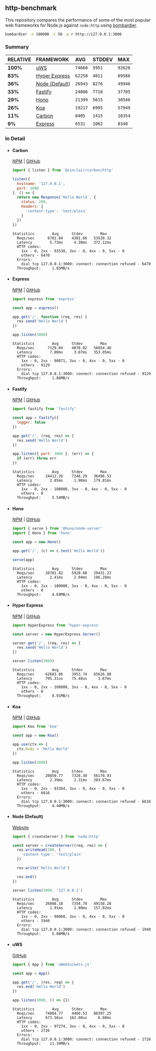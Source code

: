 ## http-benchmark

This repository compares the performance of some of the most popular web frameworks for Node.js against `node:http` using [bombardier](https://github.com/codesenberg/bombardier).

```bash
bombardier -n 100000 -c 50 -p r http://127.0.0.1:3000
```

### Summary

| RELATIVE | FRAMEWORK | AVG | STDDEV | MAX |
| :--- | :--- | :--- | :--- | :--- |
| **100%** | [uWS](#uws) | `74660` | `5951` | `92626` |
| **83%** | [Hyper Express](#hyper-express) | `62258` | `4011` | `69586` |
| **36%** | [Node (Default)](#node-default) | `26943` | `8276` | `49946` |
| **33%** | [Fastify](#fastify) | `24806` | `7710` | `37705` |
| **29%** | [Hono](#hono) | `21399` | `5615` | `30546` |
| **26%** | [Koa](#koa) | `19217` | `6995` | `57949` |
| **11%** | [Carbon](#carbon) | `8405` | `1415` | `10354` |
| **9%** | [Express](#express) | `6531` | `1062` | `8340` |


### In Detail

- #### Carbon
  [NPM](https://npmjs.com/@sinclair/carbon) | [GitHub](https://github.com/sinclairzx81/carbon)
  ```js
  import { listen } from '@sinclair/carbon/http'

  listen({
    hostname: '127.0.0.1',
    port: 3000
  }, () => {
    return new Response('Hello World', {
      status: 200,
      headers: {
        'content-type': 'text/plain'
      }
    })
  })
  ```

  ```
  Statistics        Avg      Stdev        Max
    Reqs/sec      8701.84    4301.66   53528.32
    Latency        5.73ms     4.30ms   372.12ms
    HTTP codes:
      1xx - 0, 2xx - 93530, 3xx - 0, 4xx - 0, 5xx - 0
      others - 6470
    Errors:
      dial tcp 127.0.0.1:3000: connect: connection refused - 6470
    Throughput:     1.85MB/s
  ```

- #### Express
  [NPM](https://npmjs.com/express) | [GitHub](https://github.com/expressjs/express)
  ```js
  import express from 'express'

  const app = express()

  app.get('/', function (req, res) {
    res.send('Hello World')
  })

  app.listen(3000)
  ```

  ```
  Statistics        Avg      Stdev        Max
    Reqs/sec      7129.04    4878.02   56854.40
    Latency        7.00ms     3.87ms   353.05ms
    HTTP codes:
      1xx - 0, 2xx - 90871, 3xx - 0, 4xx - 0, 5xx - 0
      others - 9129
    Errors:
      dial tcp 127.0.0.1:3000: connect: connection refused - 9129
    Throughput:     1.86MB/s
  ```

- #### Fastify
  [NPM](https://npmjs.com/fastify) | [GitHub](https://github.com/fastify/fastify)
  ```js
  import fastify from 'fastify'

  const app = fastify({
    logger: false
  })

  app.get('/', (req, res) => {
    res.send('Hello World')
  })

  app.listen({ port: 3000 }, (err) => {
    if (err) throw err
  })
  ```

  ```
  Statistics        Avg      Stdev        Max
    Reqs/sec     24412.26    7248.29   36496.53
    Latency        2.05ms     1.98ms   179.81ms
    HTTP codes:
      1xx - 0, 2xx - 100000, 3xx - 0, 4xx - 0, 5xx - 0
      others - 0
    Throughput:     5.54MB/s
  ```

- #### Hono
  [NPM](https://npmjs.com/hono) | [GitHub](https://github.com/honojs/hono)
  ```js
  import { serve } from '@hono/node-server'
  import { Hono } from 'hono'

  const app = new Hono()

  app.get('/', (c) => c.text('Hello World'))

  serve(app)
  ```

  ```
  Statistics        Avg      Stdev        Max
    Reqs/sec     20781.82    5928.68   29431.23
    Latency        2.41ms     2.04ms   186.28ms
    HTTP codes:
      1xx - 0, 2xx - 100000, 3xx - 0, 4xx - 0, 5xx - 0
      others - 0
    Throughput:     4.69MB/s
  ```

- #### Hyper Express
  [NPM](https://npmjs.com/hyper-express) | [GitHub](https://github.com/kartikk221/hyper-express)
  ```js
  import HyperExpress from 'hyper-express'

  const server = new HyperExpress.Server()

  server.get('/', (req, res) => {
    res.send('Hello World')
  })

  server.listen(3000)
  ```

  ```
  Statistics        Avg      Stdev        Max
    Reqs/sec     62683.86    3953.74   65626.98
    Latency      795.31us    75.48us     3.67ms
    HTTP codes:
      1xx - 0, 2xx - 100000, 3xx - 0, 4xx - 0, 5xx - 0
      others - 0
    Throughput:     8.91MB/s
  ```

- #### Koa
  [NPM](https://npmjs.com/koa) | [GitHub](https://github.com/koajs/koa)
  ```js
  import Koa from 'koa'

  const app = new Koa()

  app.use(ctx => {
    ctx.body = 'Hello World'
  })

  app.listen(3000)
  ```

  ```
  Statistics        Avg      Stdev        Max
    Reqs/sec     20850.77    7328.30   56170.93
    Latency        2.39ms     2.31ms   203.67ms
    HTTP codes:
      1xx - 0, 2xx - 93384, 3xx - 0, 4xx - 0, 5xx - 0
      others - 6616
    Errors:
      dial tcp 127.0.0.1:3000: connect: connection refused - 6616
    Throughput:     4.40MB/s
  ```

- #### Node (Default)
  [Website](https://nodejs.org/api/http.html)
  ```js
  import { createServer } from 'node:http'

  const server = createServer((req, res) => {
    res.writeHead(200, {
      'content-type': 'text/plain'
    })

    res.write('Hello World')

    res.end()
  })

  server.listen(3000, '127.0.0.1')
  ```

  ```
  Statistics        Avg      Stdev        Max
    Reqs/sec     26088.18    7354.78   49150.28
    Latency        1.91ms     1.80ms   157.02ms
    HTTP codes:
      1xx - 0, 2xx - 98060, 3xx - 0, 4xx - 0, 5xx - 0
      others - 1940
    Errors:
      dial tcp 127.0.0.1:3000: connect: connection refused - 1940
    Throughput:     5.86MB/s
  ```

- #### uWS
  [GitHub](https://github.com/uNetworking/uWebSockets.js)
  ```js
  import { App } from 'uWebSockets.js'

  const app = App()

  app.get('/', (res, req) => {
    res.end('Hello World')
  })

  app.listen(3000, () => {})
  ```

  ```
  Statistics        Avg      Stdev        Max
    Reqs/sec     74004.77    4460.53   80397.25
    Latency      673.56us   162.80us     6.08ms
    HTTP codes:
      1xx - 0, 2xx - 97274, 3xx - 0, 4xx - 0, 5xx - 0
      others - 2726
    Errors:
      dial tcp 127.0.0.1:3000: connect: connection refused - 2726
    Throughput:    11.39MB/s
  ```


